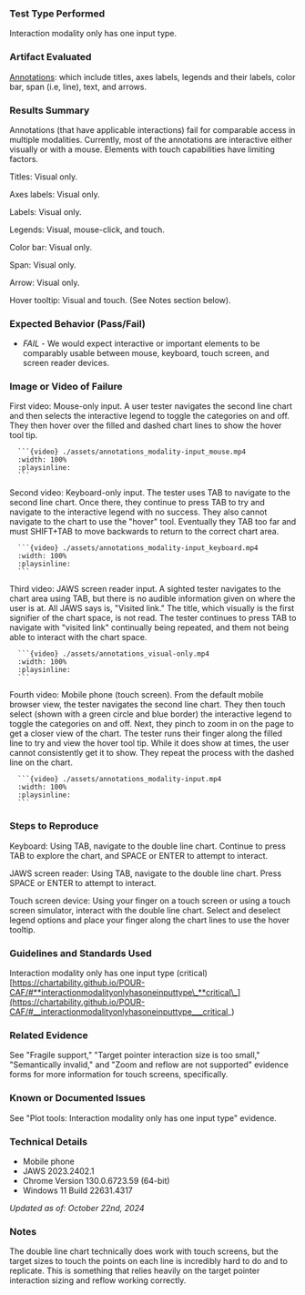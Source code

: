 ### Test Type Performed

Interaction modality only has one input type.

### Artifact Evaluated

[Annotations](https://docs.bokeh.org/en/latest/docs/user_guide/interaction.html): which include titles, axes labels, legends and their labels, color bar, span (i.e, line), text, and arrows.

### Results Summary

Annotations (that have applicable interactions) fail for comparable access in multiple modalities. Currently, most of the annotations are interactive either visually or with a mouse. Elements with touch capabilities have limiting factors.

Titles: Visual only.

Axes labels: Visual only.

Labels: Visual only.

Legends: Visual, mouse-click, and touch.

Color bar: Visual only.

Span: Visual only.

Arrow: Visual only.

Hover tooltip: Visual and touch. (See Notes section below).

### Expected Behavior (Pass/Fail)

- _FAIL_ - We would expect interactive or important elements to be comparably usable between mouse, keyboard, touch screen, and screen reader devices.

### Image or Video of Failure

First video: Mouse-only input.
A user tester navigates the second line chart and then selects the interactive legend to toggle the categories on and off. They then hover over the filled and dashed chart lines to show the hover tool tip.

````
  ```{video} ./assets/annotations_modality-input_mouse.mp4
  :width: 100%
  :playsinline:
  ```
````

Second video: Keyboard-only input.
The tester uses TAB to navigate to the second line chart. Once there, they continue to press TAB to try and navigate to the interactive legend with no success. They also cannot navigate to the chart to use the "hover" tool. Eventually they TAB too far and must SHIFT+TAB to move backwards to return to the correct chart area.

````
  ```{video} ./assets/annotations_modality-input_keyboard.mp4
  :width: 100%
  :playsinline:
  ```
````

Third video: JAWS screen reader input.
A sighted tester navigates to the chart area using TAB, but there is no audible information given on where the user is at. All JAWS says is, "Visited link." The title, which visually is the first signifier of the chart space, is not read. The tester continues to press TAB to navigate with "visited link" continually being repeated, and them not being able to interact with the chart space.

````
  ```{video} ./assets/annotations_visual-only.mp4
  :width: 100%
  :playsinline:
  ```
````

Fourth video: Mobile phone (touch screen).
From the default mobile browser view, the tester navigates the second line chart. They then touch select (shown with a green circle and blue border) the interactive legend to toggle the categories on and off. Next, they pinch to zoom in on the page to get a closer view of the chart. The tester runs their finger along the filled line to try and view the hover tool tip. While it does show at times, the user cannot consistently get it to show. They repeat the process with the dashed line on the chart.

````
  ```{video} ./assets/annotations_modality-input.mp4
  :width: 100%
  :playsinline:
  ```
````

### Steps to Reproduce

Keyboard: Using TAB, navigate to the double line chart. Continue to press TAB to explore the chart, and SPACE or ENTER to attempt to interact.

JAWS screen reader: Using TAB, navigate to the double line chart. Press SPACE or ENTER to attempt to interact.

Touch screen device: Using your finger on a touch screen or using a touch screen simulator, interact with the double line chart. Select and deselect legend options and place your finger along the chart lines to use the hover tooltip.

### Guidelines and Standards Used

Interaction modality only has one input type (critical) [https://chartability.github.io/POUR-CAF/#**interactionmodalityonlyhasoneinputtype\_**critical\_](https://chartability.github.io/POUR-CAF/#__interactionmodalityonlyhasoneinputtype___critical_)

### Related Evidence

See "Fragile support," "Target pointer interaction size is too small," "Semantically invalid," and "Zoom and reflow are not supported" evidence forms for more information for touch screens, specifically.

### Known or Documented Issues

See "Plot tools: Interaction modality only has one input type" evidence.

### Technical Details

- Mobile phone
- JAWS 2023.2402.1
- Chrome Version 130.0.6723.59 (64-bit)
- Windows 11 Build 22631.4317

_Updated as of: October 22nd, 2024_

### Notes

The double line chart technically does work with touch screens, but the target sizes to touch the points on each line is incredibly hard to do and to replicate. This is something that relies heavily on the target pointer interaction sizing and reflow working correctly.
